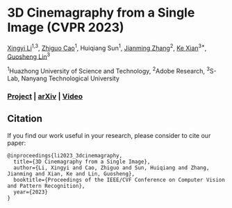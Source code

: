 # 3D Cinemagraphy from a Single Image (CVPR 2023)
[Xingyi Li](https://scholar.google.com/citations?user=XDKQsvUAAAAJ&hl)<sup>1,3</sup>,
[Zhiguo Cao](http://english.aia.hust.edu.cn/info/1085/1528.htm)<sup>1</sup>,
Huiqiang Sun<sup>1</sup>,
[Jianming Zhang](https://jimmie33.github.io/)<sup>2</sup>,
[Ke Xian](https://sites.google.com/site/kexian1991/)<sup>3*</sup>,
[Guosheng Lin](https://guosheng.github.io/)<sup>3</sup>

<sup>1</sup>Huazhong University of Science and Technology, <sup>2</sup>Adobe Research, <sup>3</sup>S-Lab, Nanyang Technological University

### [Project](https://xingyi-li.github.io/3d-cinemagraphy/) | [arXiv](https://arxiv.org/pdf/2303.05724.pdf) | [Video](https://youtu.be/NKeEgILtRkw)

## Citation
If you find our work useful in your research, please consider to cite our paper:
```
@inproceedings{li2023_3dcinemagraphy,
  title={3D Cinemagraphy from a Single Image},
  author={Li, Xingyi and Cao, Zhiguo and Sun, Huiqiang and Zhang, Jianming and Xian, Ke and Lin, Guosheng},
  booktitle={Proceedings of the IEEE/CVF Conference on Computer Vision and Pattern Recognition},
  year={2023}
}
```
